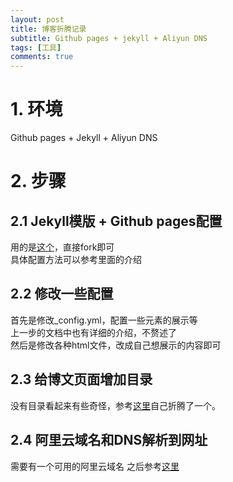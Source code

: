 ```yaml
---
layout: post
title: 博客折腾记录
subtitle: Github pages + jekyll + Aliyun DNS
tags: [工具]
comments: true
---
```


# 1. 环境
Github pages + Jekyll + Aliyun DNS

# 2. 步骤

## 2.1 Jekyll模版 + Github pages配置
用的是[这个](https://github.com/daattali/beautiful-jekyll)，直接fork即可  
具体配置方法可以参考里面的介绍  

## 2.2 修改一些配置
首先是修改_config.yml，配置一些元素的展示等  
上一步的文档中也有详细的介绍，不赘述了  
然后是修改各种html文件，改成自己想展示的内容即可  

## 2.3 给博文页面增加目录
没有目录看起来有些奇怪，参考[这里](https://plutotree.me/jekyll/2019/01/30/jekyll-toc-solution.html)自己折腾了一个。

## 2.4 阿里云域名和DNS解析到网址
需要有一个可用的阿里云域名
之后参考[这里](https://blog.csdn.net/qq_29232943/article/details/52786603)
